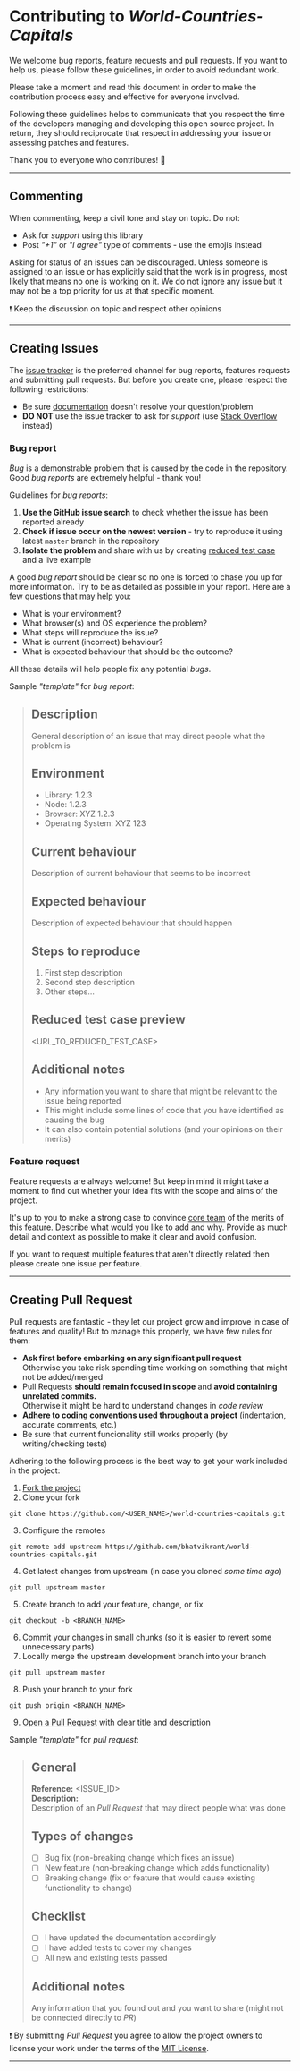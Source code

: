# Contributing to _World-Countries-Capitals_

We welcome bug reports, feature requests and pull requests. If you want to help us,
please follow these guidelines, in order to avoid redundant work.

Please take a moment and read this document in order to make the contribution process easy
and effective for everyone involved.

Following these guidelines helps to communicate that you respect the time of the developers managing
and developing this open source project. In return, they should reciprocate that respect
in addressing your issue or assessing patches and features.

Thank you to everyone who contributes! 🙌

---

## Commenting

When commenting, keep a civil tone and stay on topic. Do not:
- Ask for _support_ using this library
- Post _"+1"_ or _"I agree"_ type of comments - use the emojis instead

Asking for status of an issues can be discouraged.
Unless someone is assigned to an issue or has explicitly said that the work is in progress,
most likely that means no one is working on it.
We do not ignore any issue but it may not be a top priority for us at that specific moment.

❗️ Keep the discussion on topic and respect other opinions

---

## Creating Issues

The [issue tracker][URL_GH_ISSUES] is the preferred channel for bug reports, features requests
and submitting pull requests. But before you create one, please respect the following restrictions:
- Be sure [documentation][DOC_README] doesn't resolve your question/problem
- **DO NOT** use the issue tracker to ask for _support_ (use [Stack Overflow][URL_SO] instead)

### Bug report

_Bug_ is a demonstrable problem that is caused by the code in the repository.
Good _bug reports_ are extremely helpful - thank you!

Guidelines for _bug reports_:
1. **Use the GitHub issue search** to check whether the issue has been reported already
2. **Check if issue occur on the newest version** - try to reproduce it using latest `master` branch
in the repository
3. **Isolate the problem** and share with us by creating [reduced test case][URL_REDUCED_TEST_CASE]
and a live example

A good _bug report_ should be clear so no one is forced to chase you up for more information.
Try to be as detailed as possible in your report. Here are a few questions that may help you:
- What is your environment?
- What browser(s) and OS experience the problem?
- What steps will reproduce the issue?
- What is current (incorrect) behaviour?
- What is expected behaviour that should be the outcome?

All these details will help people fix any potential _bugs_.

Sample _"template"_ for _bug report_:
> ## Description
> General description of an issue that may direct people what the problem is
>
> ## Environment
> - Library: 1.2.3
> - Node: 1.2.3
> - Browser: XYZ 1.2.3
> - Operating System: XYZ 123
>
> ## Current behaviour
> Description of current behaviour that seems to be incorrect
>
> ## Expected behaviour
> Description of expected behaviour that should happen
>
> ## Steps to reproduce
> 1. First step description
> 2. Second step description
> 3. Other steps...
>
> ## Reduced test case preview
> <URL_TO_REDUCED_TEST_CASE>
>
> ## Additional notes
> - Any information you want to share that might be relevant to the issue being reported
> - This might include some lines of code that you have identified as causing the bug
> - It can also contain potential solutions (and your opinions on their merits)

### Feature request

Feature requests are always welcome! But keep in mind it might take a moment to find out
whether your idea fits with the scope and aims of the project.

It's up to you to make a strong case to convince [core team][DOC_CORE_TEAM] of the merits
of this feature. Describe what would you like to add and why.
Provide as much detail and context as possible to make it clear and avoid confusion.

If you want to request multiple features that aren't directly related
then please create one issue per feature.

---

## Creating Pull Request

Pull requests are fantastic - they let our project grow and improve in case of features and quality!
But to manage this properly, we have few rules for them:
- **Ask first before embarking on any significant pull request**<br>
  Otherwise you take risk spending time working on something that might not be added/merged
- Pull Requests **should remain focused in scope** and **avoid containing unrelated commits.**<br>
  Otherwise it might be hard to understand changes in _code review_
- **Adhere to coding conventions used throughout a project** (indentation, accurate comments, etc.)
- Be sure that current funcionality still works properly (by writing/checking tests)

Adhering to the following process is the best way to get your work included in the project:
1. [Fork the project][URL_GH_FORK]
2. Clone your fork
  ```
  git clone https://github.com/<USER_NAME>/world-countries-capitals.git
  ```
3. Configure the remotes
  ```
  git remote add upstream https://github.com/bhatvikrant/world-countries-capitals.git
  ```
4. Get latest changes from upstream (in case you cloned _some time ago_)
  ```
  git pull upstream master
  ```
5. Create branch to add your feature, change, or fix
  ```
  git checkout -b <BRANCH_NAME>
  ```
6. Commit your changes in small chunks (so it is easier to revert some unnecessary parts)
7. Locally merge the upstream development branch into your branch
  ```
  git pull upstream master
  ```
8. Push your branch to your fork
  ```
  git push origin <BRANCH_NAME>
  ```
9. [Open a Pull Request][URL_GH_NEW_PULL_REQUEST] with clear title and description

Sample _"template"_ for _pull request_:
> ## General
> **Reference:** <ISSUE_ID>
> <br>
> **Description:**
> <br>
> Description of an _Pull Request_ that may direct people what was done
>
> ## Types of changes
> - [ ] Bug fix (non-breaking change which fixes an issue)
> - [ ] New feature (non-breaking change which adds functionality)
> - [ ] Breaking change (fix or feature that would cause existing functionality to change)
>
> ## Checklist
> - [ ] I have updated the documentation accordingly
> - [ ] I have added tests to cover my changes
> - [ ] All new and existing tests passed
>
> ## Additional notes
> Any information that you found out and you want to share (might not be connected directly to _PR_)

❗️ By submitting _Pull Request_ you agree to allow the project owners to license your work
under the terms of the [MIT License][DOC_LICENSE].

---

[DOC_README]: ../README.md
[DOC_CORE_TEAM]: ../README.md#core-team
[DOC_LICENSE]: ../README.md#license
[URL_GH_ISSUES]: https://github.com/asdsad/asdasd/issues
[URL_GH_FORK]: https://docs.github.com/en/free-pro-team@latest/github/getting-started-with-github/fork-a-repo
[URL_GH_NEW_PULL_REQUEST]: https://github.com/sthiepaan/world-countries-capitals/compare
[URL_SO]: https://stackoverflow.com
[URL_REDUCED_TEST_CASE]: https://css-tricks.com/reduced-test-cases/
